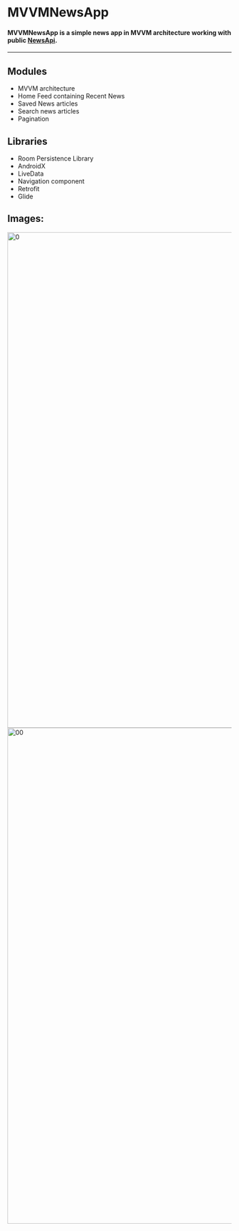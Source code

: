 # MVVMNewsApp

#### MVVMNewsApp is a simple news app in MVVM architecture working with public [NewsApi](https://newsapi.org).
---

## **Modules**

   * MVVM architecture
   * Home Feed containing Recent News
   * Saved News articles
   * Search news articles 
   * Pagination

## **Libraries**

   * Room Persistence Library
   * AndroidX
   * LiveData
   * Navigation component
   * Retrofit
   * Glide
     

## **Images:**

<img width="1111" alt="0" src="https://user-images.githubusercontent.com/122785340/221217127-22a85200-bd7f-468c-9d6c-b4a0be2df9eb.png">
<img width="1112" alt="00" src="https://user-images.githubusercontent.com/122785340/221217144-75e9cd69-788b-4689-95c3-a63a3dc43882.png">
